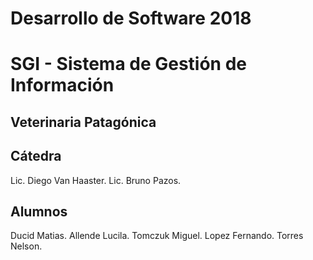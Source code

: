 # Desarrollo de Software 2018

# SGI - Sistema de Gestión de Información 

## Veterinaria Patagónica

## Cátedra

  Lic. Diego Van Haaster.
  Lic. Bruno Pazos.
  
  
## Alumnos

  Ducid Matias.
  Allende Lucila.
  Tomczuk Miguel.
  Lopez Fernando.
  Torres Nelson.
  

